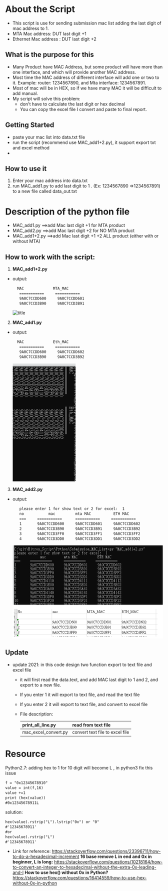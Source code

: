 # About the Script
* This script is use for sending submission mac list adding the last digit of mac address to 1. 
* MTA Mac address: DUT last digit  +1
* Ethernet Mac address : DUT last digit  +2

## What is the purpose for this

* Many Product have MAC Address, but some product will have more than one interface, and which will provide another MAC address. 
* Most time the MAC address of different interface will add one or two to it. Example: router: 1234567890, and Mta interface: 1234567891. 
* Most of mac will be in HEX, so if we have many MAC it will be difficult to add manual. 
* My script will solve this problem:
  * don't have to calculate the last digit or hex decimal
  * You can copy the excel file  I convert and paste to final report. 

## Getting Started

* paste your mac list into data.txt file 
* run the script (recommend use MAC_add1+2.py), it support export txt and excel method
* 
## How to use it
1) Enter your mac address into data.txt
2) run  MAC_add1.py to add last digit to 1 . (Ex: 1234567890 =>1234567891) to a new file called data_out.txt 

# Description of the python file
* MAC_add1.py ==>add Mac last digit +1 for MTA product 
* MAC_add2.py ==>add Mac last digit +2 for NO MTA product 
* MAC_add1+2.py ==>add Mac last digit +1 +2 ALL product (either with or without MTA)

## How to work with the script:

1. **MAC_add1+2.py**
* output: 
	```
      MAC             MTA_MAC
       ===========     ===========
       9A0C7CCDD600     9A0C7CCDD601
       9A0C7CCD3B90     9A0C7CCD3B91	
  ```
	 ![title](img/MAC+1.PNG)
2.  **MAC_add1.py**
* output: 
	```
      MAC             Eth_MAC
       ===========     ===========
       9A0C7CCDD600     9A0C7CCDD602
       9A0C7CCD3B90     9A0C7CCD3B92	
  ```
	 ![title](img/MAC+2.PNG)
3. **MAC_add2.py**
* output: 
     ```
        please enter 1 for show text or 2 for excel:  1
        no           mac         mta MAC          ETH MAC
        ===     ===========      ===========     ===========
        1       9A0C7CCDD600     9A0C7CCDD601     9A0C7CCDD602
        2       9A0C7CCD3B90     9A0C7CCD3B91     9A0C7CCD3B92
        3       9A0C7CCD3FF0     9A0C7CCD3FF1     9A0C7CCD3FF2
        4       9A0C7CCD3DD0     9A0C7CCD3DD1     9A0C7CCD3DD2
     ```
     ![title](img/MAC+1_2.PNG)

## Update

* update 2021:  in this code design two function export to text file and excel file
  * it will first read the data.text, and add MAC last digit to 1 and 2, and export to a new file.
  * If you enter 1 it will export to text file, and read the text file
  * If you enter 2 it will export to text file, and convert to excel file 
  *  File description: 

		| print_all_line.py    |   read from text file    |
		| -------------------- | ---- |
		| mac_excel_convert.py |  convert text file to excel file     |

# Resource

Python2.7: adding hex to 1 for 10 digit will become L , in python3 fix this issue

```
f = "0x12345678910"
value = int(f,16)
value +=1
print (hex(value))
#0x12345678911L
```
solution: 
```
hex(value).rstrip("L").lstrip("0x") or "0"
#'12345678911'
#or 
hex(value).rstrip("L")
#'12345678911'
```

* Link for reference: 
https://stackoverflow.com/questions/23396711/how-to-do-a-hexadecimal-increment
**16 base remove L in end and 0x in beginner, L is long:**
https://stackoverflow.com/questions/10218164/how-to-convert-an-integer-to-hexadecimal-without-the-extra-0x-leading-and-l
**How to use hex() without 0x in Python?**
https://stackoverflow.com/questions/16414559/how-to-use-hex-without-0x-in-python